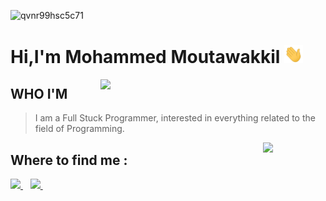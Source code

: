 ![qvnr99hsc5c71](https://user-images.githubusercontent.com/70536218/143197563-836157dd-2246-4cf9-b5ac-b894f09afc11.png)
<h1 align="centre" >Hi,I'm Mohammed Moutawakkil <img src="https://raw.githubusercontent.com/ABSphreak/ABSphreak/master/gifs/Hi.gif" width="30px"></h1> 

<img align='right' src="https://github-readme-stats.vercel.app/api?username=s0v1x&show_icons=true&theme=dark&hide_border=true&hide_title=true" width="360">

<div align='left'>
  
## WHO I'M 
>  I am a Full Stuck Programmer, interested in everything related to the field of Programming.
<img align='right' src="https://media2.giphy.com/media/wogIubFweiBkn6y8KU/giphy.gif" width="100px">

</div>

## Where to find me :

<p align='center'>
<p align='left'>
  <a href="https://www.linkedin.com/in/mohammed-moutawakkil-322ab81b3/" target="_blank">
    <img src="https://img.shields.io/badge/linkedin-%230077B5.svg?&style=for-the-badge&logo=linkedin&logoColor=white" />
  </a>&nbsp;&nbsp;
  <a href="https://mwk.vercel.app" target="_blank">
    <img src="https://img.shields.io/badge/me-portfolio-black?style=for-the-badge" />        
  </a>&nbsp;&nbsp;
</p>
